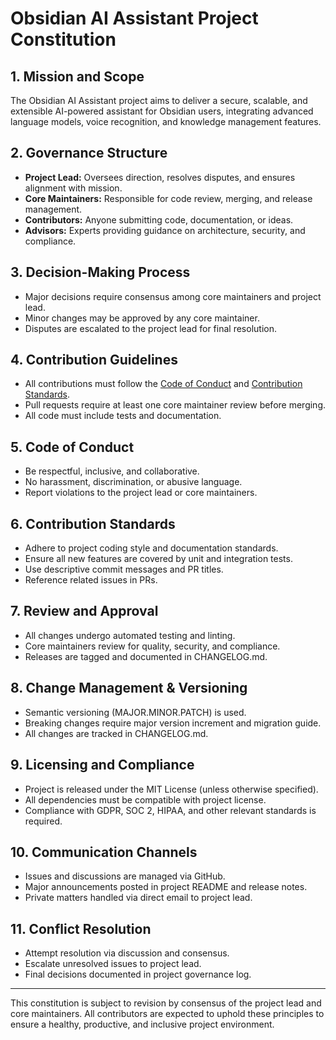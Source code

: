 # Obsidian AI Assistant Project Constitution

## 1. Mission and Scope

The Obsidian AI Assistant project aims to deliver a secure, scalable, and
extensible AI-powered assistant for Obsidian users, integrating advanced
language models, voice recognition, and knowledge management features.

## 2. Governance Structure

- **Project Lead:** Oversees direction, resolves disputes, and ensures alignment with mission.
- **Core Maintainers:** Responsible for code review, merging, and release management.
- **Contributors:** Anyone submitting code, documentation, or ideas.
- **Advisors:** Experts providing guidance on architecture, security, and compliance.

## 3. Decision-Making Process

- Major decisions require consensus among core maintainers and project lead.
- Minor changes may be approved by any core maintainer.
- Disputes are escalated to the project lead for final resolution.

## 4. Contribution Guidelines

- All contributions must follow the [Code of Conduct](#5-code-of-conduct) and [Contribution Standards](#6-contribution-standards).
- Pull requests require at least one core maintainer review before merging.
- All code must include tests and documentation.

## 5. Code of Conduct

- Be respectful, inclusive, and collaborative.
- No harassment, discrimination, or abusive language.
- Report violations to the project lead or core maintainers.

## 6. Contribution Standards

- Adhere to project coding style and documentation standards.
- Ensure all new features are covered by unit and integration tests.
- Use descriptive commit messages and PR titles.
- Reference related issues in PRs.

## 7. Review and Approval

- All changes undergo automated testing and linting.
- Core maintainers review for quality, security, and compliance.
- Releases are tagged and documented in CHANGELOG.md.

## 8. Change Management & Versioning

- Semantic versioning (MAJOR.MINOR.PATCH) is used.
- Breaking changes require major version increment and migration guide.
- All changes are tracked in CHANGELOG.md.

## 9. Licensing and Compliance

- Project is released under the MIT License (unless otherwise specified).
- All dependencies must be compatible with project license.
- Compliance with GDPR, SOC 2, HIPAA, and other relevant standards is required.

## 10. Communication Channels

- Issues and discussions are managed via GitHub.
- Major announcements posted in project README and release notes.
- Private matters handled via direct email to project lead.

## 11. Conflict Resolution

- Attempt resolution via discussion and consensus.
- Escalate unresolved issues to project lead.
- Final decisions documented in project governance log.

---

This constitution is subject to revision by consensus of the project lead and
core maintainers. All contributors are expected to uphold these principles to
ensure a healthy, productive, and inclusive project environment.

